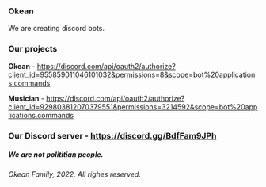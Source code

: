 
### Okean

We are creating discord bots.

### Our projects

**Okean** - https://discord.com/api/oauth2/authorize?client_id=955859011046101032&permissions=8&scope=bot%20applications.commands

**Musician** - https://discord.com/api/oauth2/authorize?client_id=929803812070379551&permissions=3214592&scope=bot%20applications.commands

### Our Discord server - https://discord.gg/BdfFam9JPh

##### We are not polititian people.

###### Okean Family, 2022. All righes reserved.
